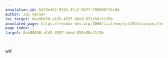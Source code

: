 ```yaml
---
annotation_id: 5d74e452-932b-4fc2-9477-786995f74c0d
author: Jay Varner
tei_target: 0ae00030-a1d3-4597-bbed-851e58cf1f9b
annotated_page: https://readux-dev.org:3000/iiif/emory:b70fm/canvas/fedora:emory:gz6dp
page_index: 1
target: 0ae00030-a1d3-4597-bbed-851e58cf1f9b

---
```

<p>wtf</p>